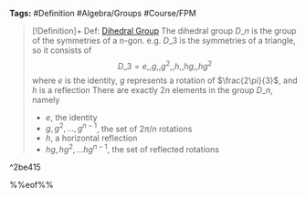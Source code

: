 ---
---

**Tags:** #Definition #Algebra/Groups #Course/FPM 

 > 
 > \[!Definition\]+ Def: [Dihedral Group](Dihedral%20Group.md)
 > The dihedral group $D\_{n}$ is the group of the symmetries of a n-gon. 
 > e.g. $D\_{3}$ is the symmetries of a triangle, so it consists of $$D\_{3} = {e,,g,,g^{2},,h,,hg,,hg^{2}}$$
 > where $e$ is the identity, $g$ represents a rotation of $\frac{2\pi}{3}$, and $h$ is a reflection
 > There are exactly $2n$ elements in the group $D\_{n}$, namely
 > 
 > * $e$, the identity
 > * ${g,g^2,\dots,g^{n-1}}$, the set of $2\pi/n$ rotations
 > * $h$, a horizontal reflection
 > * ${hg,hg^{2},\dots hg^{n-1}}$, the set of reflected rotations

^2be415

%%eof%%